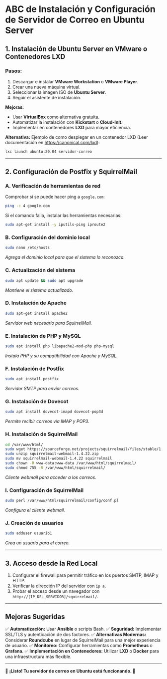 # ABC de Instalación y Configuración de Servidor de Correo en Ubuntu Server

## **1. Instalación de Ubuntu Server en VMware o Contenedores LXD**
### **Pasos:**
1. Descargar e instalar **VMware Workstation** o **VMware Player**.
2. Crear una nueva máquina virtual.
3. Seleccionar la imagen ISO de **Ubuntu Server**.
4. Seguir el asistente de instalación.

**Mejoras:**
- Usar **VirtualBox** como alternativa gratuita.
- Automatizar la instalación con **Kickstart** o **Cloud-Init**.
- Implementar en contenedores **LXD** para mayor eficiencia.

**Alternativa:** Ejemplo de como desplegar en un contenedor LXD (Leer documentación en https://canonical.com/lxd):
```bash
lxc launch ubuntu:20.04 servidor-correo
```
---
## **2. Configuración de Postfix y SquirrelMail**
### **A. Verificación de herramientas de red**
Comprobar si se puede hacer ping a `google.com`:
```bash
ping -c 4 google.com
```
Si el comando falla, instalar las herramientas necesarias:
```bash
sudo apt-get install -y iputils-ping iproute2
```

### **B. Configuración del dominio local**
```bash
sudo nano /etc/hosts
```
*Agrega el dominio local para que el sistema lo reconozca.*

### **C. Actualización del sistema**
```bash
sudo apt update && sudo apt upgrade
```
*Mantiene el sistema actualizado.*

### **D. Instalación de Apache**
```bash
sudo apt-get install apache2
```
*Servidor web necesario para SquirrelMail.*

### **E. Instalación de PHP y MySQL**
```bash
sudo apt install php libapache2-mod-php php-mysql
```
*Instala PHP y su compatibilidad con Apache y MySQL.*

### **F. Instalación de Postfix**
```bash
sudo apt install postfix
```
*Servidor SMTP para enviar correos.*

### **G. Instalación de Dovecot**
```bash
sudo apt install dovecot-imapd dovecot-pop3d
```
*Permite recibir correos vía IMAP y POP3.*

### **H. Instalación de SquirrelMail**
```bash
cd /var/www/html/
sudo wget https://sourceforge.net/projects/squirrelmail/files/stable/1.4.22/squirrelmail-webmail-1.4.22.zip
sudo unzip squirrelmail-webmail-1.4.22.zip
sudo mv squirrelmail-webmail-1.4.22 squirrelmail
sudo chown -R www-data:www-data /var/www/html/squirrelmail/
sudo chmod 755 -R /var/www/html/squirrelmail/
```
*Cliente webmail para acceder a los correos.*

### **I. Configuración de SquirrelMail**
```bash
sudo perl /var/www/html/squirrelmail/config/conf.pl
```
*Configura el cliente webmail.*

### **J. Creación de usuarios**
```bash
sudo adduser usuario1
```
*Crea un usuario para el correo.*

---
## **3. Acceso desde la Red Local**
1. Configurar el firewall para permitir tráfico en los puertos SMTP, IMAP y HTTP.
2. Verificar la dirección IP del servidor con `ip a`.
3. Probar el acceso desde un navegador con `http://[IP_DEL_SERVIDOR]/squirrelmail/`.

---
## **Mejoras Sugeridas**
✅ **Automatización:** Usar **Ansible** o scripts Bash.
✅ **Seguridad:** Implementar SSL/TLS y autenticación de dos factores.
✅ **Alternativas Modernas:** Considerar **Roundcube** en lugar de SquirrelMail para una mejor experiencia de usuario.
✅ **Monitoreo:** Configurar herramientas como **Prometheus** o **Grafana**.
✅ **Implementación en Contenedores:** Utilizar **LXD** o **Docker** para una infraestructura más flexible.

---
📌 **¡Listo! Tu servidor de correo en Ubuntu está funcionando. 🚀**
